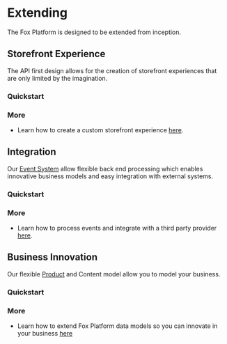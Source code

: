 # Extending

The Fox Platform is designed to be extended from inception. 

## Storefront Experience
The API first design allows for the creation of storefront experiences that are only limited by the imagination. 

### Quickstart

### More

- Learn how to create a custom storefront experience [here](experience.md).

## Integration 
Our [Event System](../events/index.md) allow flexible back end processing which enables innovative business models and easy integration with external systems.

### Quickstart

### More

- Learn how to process events and integrate with a third party provider [here](integrate.md).

## Business Innovation

Our flexible [Product](../products/index.md) and Content model allow you to model your business.

### Quickstart

### More

- Learn how to extend Fox Platform data models so you can innovate in your business [here](innovate.md)



